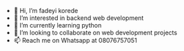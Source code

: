 - 👋 Hi, I’m fadeyi korede
- 👀 I’m interested in backend web development
- 🌱 I’m currently learning python
- 💞️ I’m looking to collaborate on web development projects
- 📫 Reach me on Whatsapp at 08076757051

<!---
fadeyikorede1/fadeyikorede1 is a ✨ special ✨ repository because its `README.md` (this file) appears on your GitHub profile.
You can click the Preview link to take a look at your changes.
--->
